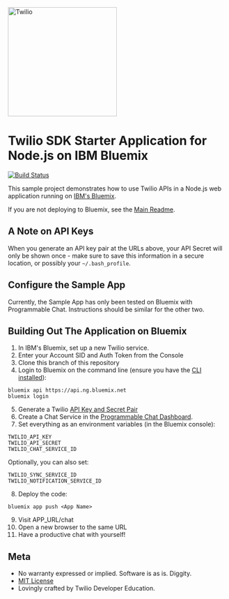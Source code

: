 <a href="https://www.twilio.com">
  <img src="https://static0.twilio.com/marketing/bundles/marketing/img/logos/wordmark-red.svg" alt="Twilio" width="250" />
</a>

# Twilio SDK Starter Application for Node.js on IBM Bluemix
[![Build Status](https://travis-ci.org/TwilioDevEd/sdk-starter-node.svg)](https://travis-ci.org/TwilioDevEd/sdk-starter-node)

This sample project demonstrates how to use Twilio APIs in a Node.js web
application running on [IBM's Bluemix](https://www.ibm.com/cloud-computing/bluemix/).

If you are not deploying to Bluemix, see the [Main Readme](./README.md).

## A Note on API Keys

When you generate an API key pair at the URLs above, your API Secret will only be shown once -
make sure to save this information in a secure location, or possibly your `~/.bash_profile`.

## Configure the Sample App

Currently, the Sample App has only been tested on Bluemix with Programmable Chat.  Instructions should be similar for the other two.

## Building Out The Application on Bluemix

1. In IBM's Bluemix, set up a new Twilio service.
2. Enter your Account SID and Auth Token from the Console
3. Clone this branch of this repository
4. Login to Bluemix on the command line (ensure you have the [CLI installed](https://console.bluemix.net/docs/starters/install_cli.html)):
```
bluemix api https://api.ng.bluemix.net
bluemix login
```
5. Generate a Twilio [API Key and Secret Pair](https://www.twilio.com/console/video/dev-tools/api-keys)
6. Create a Chat Service in the [Programmable Chat Dashboard](https://www.twilio.com/console/chat/dashboard).
7. Set everything as an environment variables (in the Bluemix console):
```
TWILIO_API_KEY
TWILIO_API_SECRET
TWILIO_CHAT_SERVICE_ID
```
Optionally, you can also set:
```
TWILIO_SYNC_SERVICE_ID
TWILIO_NOTIFICATION_SERVICE_ID
```
8. Deploy the code:
```
bluemix app push <App Name>
```
9. Visit APP_URL/chat
10. Open a new browser to the same URL
11. Have a productive chat with yourself!

## Meta

* No warranty expressed or implied. Software is as is. Diggity.
* [MIT License](http://www.opensource.org/licenses/mit-license.html)
* Lovingly crafted by Twilio Developer Education.
